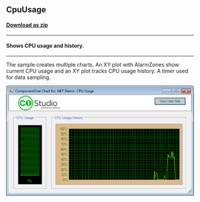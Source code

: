 ## CpuUsage
#### [Download as zip](https://grapecity.github.io/DownGit/#/home?url=https://github.com/GrapeCity/ComponentOne-WinForms-Samples/tree/master/NetFramework\Charts\CS\CpuUsage)
____
#### Shows CPU usage and history.
____
The sample creates multiple charts. An XY plot with AlarmZones show current CPU usage and an XY plot tracks CPU usage history. A timer used for data sampling.

![screenshot](screenshot.PNG)
